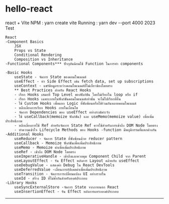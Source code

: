 # hello-react
react + Vite
NPM : yarn create vite
Running :  yarn dev --port 4000
2023 Test

    React  
    -Component Basics
        JSX
        Props vs State
        Conditional Rendering
        Composition vs Inheritance
    -Functional Components*** ปัจจุบันนิยมใช้ Function ในการทำ components 
    
    -Basic Hooks   
        useState - จัดการ State ของคอมโพเนนต์ 
        useEffect - ทำ Side Effect เช่น fetch data, set up subscriptions    
        useContext - แชร์ข้อมูลระหว่างคอมโพเนนต์ที่ไม่เกี่ยวข้องโดยตรง
        ** Best Practices สำหรับ React Hooks
        - เรียก Hooks เสมอที่ Top Level ของฟังก์ชัน โดยไม่เรียกใน loop หรือ if 
        - เรียก Hooks เฉพาะภายในฟังก์ชันคอมโพเนนต์เท่านั้น จะไม่ไปเรียกที่อื่น
        - ใช้ Custom Hooks เพื่อแยก Logic ที่ซับซ้อนหรือใช้ร่วมกันหลายคอมโพเนนต์
        - หลีกเลี่ยงการเรียก Hooks ภายในเงื่อนไข 
        - จัดการ Dependencies ของ useEffect อย่างระมัดระวัง
        - ใช้ useCallback(memoize ฟังก์ชัน) และ useMemo(memoize value) เพื่อเพิ่มประสิทธิภาพ
        - หลีกเลี่ยงการใช้ Ref สำหรับจัดการ State Ref ควรใช้สำหรับการเข้าถึง DOM Node โดยตรง
        - ทำความเข้าใจ Lifecycle Methods ของ Hooks -function มีพฤติกรรมที่แตกต่างกัน
    -Additional Hooks   
        useReducer - จัดการ State ที่ซับซ้อนด้วย reducer pattern
        useCallback - Memoize ฟังก์ชันเพื่อเพิ่มประสิทธิภาพ 
        useMemo - Memoize ค่าเพื่อเพิ่มประสิทธิภาพ  
        useRef - เข้าถึง DOM Node โดยตรง
        useImperativeHandle - เข้าถึงและควบคุม Component Child จาก Parent
        useLayoutEffect - รัน Effect หลังการ Layout คล้ายกับ useEffect
        useDebugValue - แสดงค่า Debug ใน React DevTools
        useDeferredValue -เลื่อนการอัปเดตค่าเพื่อเพิ่มประสิทธิภาพ
        useTransition - จัดการการเปลี่ยนแปลง UI อย่างราบรื่น
        useId - สร้าง ID ที่ไม่ซ้ำกันสำหรับองค์ประกอบ
    -Library Hooks   
        useSyncExternalStore -จัดการ State จากภายนอก React   
        useInsertionEffect - รัน Effect หลังการแทรกองค์ประกอบ
-----------------------------------------